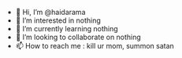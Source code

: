 - 👋 Hi, I’m @haidarama
- 👀 I’m interested in nothing
- 🌱 I’m currently learning nothing
- 💞️ I’m looking to collaborate on nothing
- 📫 How to reach me : kill ur mom, summon satan

<!---
haidarama/haidarama is a ✨ not special at all ✨ repository because its `README.md` (this file) appears on your GitHub profile.
You can click the Preview link to take a look at your changes.
--->
